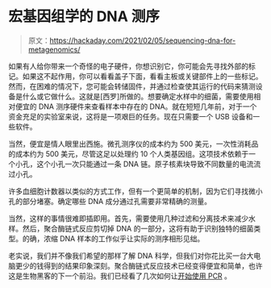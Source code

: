 # 宏基因组学的 DNA 测序

> 原文：<https://hackaday.com/2021/02/05/sequencing-dna-for-metagenomics/>

如果有人给你带来一个奇怪的电子硬件，你想识别它，你可能会先寻找外部的标记。如果这不起作用，你可以看看盖子下面，看看主板或关键部件上的一些标记。然而，在困难的情况下，您可能会转储固件，并通过检查使其运行的代码来猜测设备是什么或它做什么。这就是[西罗]所做的。想要确定水样中的细菌，需要使用相对便宜的 DNA 测序硬件来查看样本中存在的 DNA。就在短短几年前，对于一个资金充足的实验室来说，这将是一项艰巨的任务。现在只需要一个 USB 设备和一些软件。

当然，便宜是情人眼里出西施。微孔测序仪的成本约为 500 美元，一次性消耗品的成本约为 500 美元，尽管这足以处理约 10 个人类基因组。这项技术依赖于一个小孔，这个小孔一次只能通过一条 DNA 链。原子核素块导致不同数量的电流流过小孔。

许多血细胞计数器以类似的方式工作，但有一个更简单的机制，因为它们寻找微小孔的部分堵塞。确定哪些 DNA 成分通过孔需要非常精确的测量。

当然，这样的事情很难即插即用。首先，需要使用几种过滤和分离技术来减少水样。然后，聚合酶链式反应剪切掉 DNA 的一部分，这将有助于识别独特的细菌类型。的确，浓缩 DNA 样本的工作似乎让实际的测序相形见绌。

老实说，我们并不像我们希望的那样了解 DNA 科学，但我们对你花比买一台大电脑更少的钱得到的结果印象深刻。聚合酶链式反应技术已经变得便宜和简单，也许这是生物黑客的下一个前沿。我们已经看了几次如何让[开始使用 PCR](https://hackaday.com/2016/03/22/enzymes-from-the-deep-the-polymerase/) 。